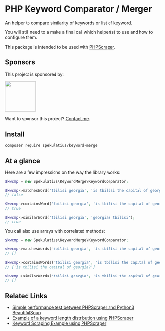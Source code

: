 # PHP Keyword Comparator / Merger

An helper to compare similarity of keywords or list of keyword.

You will still need to a make a final call which helper(s) to use and how to configure them.

This package is intended to be used with [PHPScraper](https://github.com/spekulatius/phpscraper).

## Sponsors

This project is sponsored by:

<a href="https://bringyourownideas.com" target="_blank" rel="noopener noreferrer"><img src="https://bringyourownideas.com/images/byoi-logo.jpg" height="100px"></a>

Want to sponsor this project? [Contact me](https://peterthaleikis.com/contact).

## Install

```bash
composer require spekulatius/keyword-merge
```

## At a glance

Here are a few impressions on the way the library works:

```php
$kwcmp = new Spekulatius\KeywordMerge\KeywordComparator;

$kwcmp->matchesWord('tbilisi georgia', 'is tbilisi the capital of georgia?');
// false

$kwcmp->containsWord('tbilisi georgia', 'is tbilisi the capital of georgia?');
// true

$kwcmp->similarWord('tbilisi georgia', 'georgias tbilisi');
// true
```

You call also use arrays with correlated methods:

```php
$kwcmp = new Spekulatius\KeywordMerge\KeywordComparator;

$kwcmp->matchesWords('tbilisi georgia', 'is tbilisi the capital of georgia?');
// []

$kwcmp->containsWords('tbilisi georgia', 'is tbilisi the capital of georgia?');
// ['is tbilisi the capital of georgia?']

$kwcmp->similarWords('tbilisi georgia', 'is tbilisi the capital of georgia?');
// []
```

## Related Links

 - [Simple performance test between PHPScraper and Python3 BeautifulSoup](https://github.com/spekulatius/link-scraping-test-beautifulsoup-vs-phpscraper)
 - [Example of a keyword length distribution using PHPScraper](https://github.com/spekulatius/phpscraper-keyword-length-distribution-example)
 - [Keyword Scraping Example using PHPScraper](https://github.com/spekulatius/phpscraper-keyword-scraping-example)
